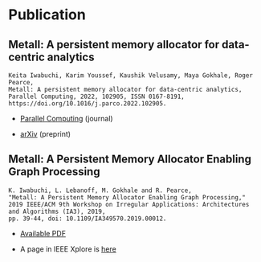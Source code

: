 # Publication

## Metall: A persistent memory allocator for data-centric analytics

```
Keita Iwabuchi, Karim Youssef, Kaushik Velusamy, Maya Gokhale, Roger Pearce,
Metall: A persistent memory allocator for data-centric analytics,
Parallel Computing, 2022, 102905, ISSN 0167-8191, https://doi.org/10.1016/j.parco.2022.102905.
```

- [Parallel Computing](https://www.sciencedirect.com/science/article/abs/pii/S0167819122000114) (journal)

- [arXiv](https://arxiv.org/abs/2108.07223) (preprint)

## Metall: A Persistent Memory Allocator Enabling Graph Processing

```text
K. Iwabuchi, L. Lebanoff, M. Gokhale and R. Pearce,
"Metall: A Persistent Memory Allocator Enabling Graph Processing,"
2019 IEEE/ACM 9th Workshop on Irregular Applications: Architectures and Algorithms (IA3), 2019,
pp. 39-44, doi: 10.1109/IA349570.2019.00012.
```

- [Available PDF](https://www.osti.gov/servlets/purl/1576900)

- A page in IEEE Xplore is [here](https://ieeexplore.ieee.org/document/8945094)
